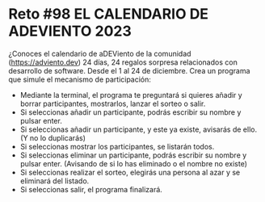 # Reto #98 EL CALENDARIO DE ADEVIENTO 2023

¿Conoces el calendario de aDEViento de la comunidad (<https://adviento.dev>) 24 días, 24 regalos sorpresa relacionados con desarrollo de software.
Desde el 1 al 24 de diciembre.
Crea un programa que simule el mecanismo de participación:

- Mediante la terminal, el programa te preguntará si quieres añadir y borrar participantes, mostrarlos, lanzar el sorteo o salir.
- Si seleccionas añadir un participante, podrás escribir su nombre y pulsar enter.
- Si seleccionas añadir un participante, y este ya existe, avisarás de ello. (Y no lo duplicarás)
- Si seleccionas mostrar los participantes, se listarán todos.
- Si seleccionas eliminar un participante, podrás escribir su nombre y pulsar enter. (Avisando de si lo has eliminado o el nombre no existe)
- Si seleccionas realizar el sorteo, elegirás una persona al azar y se eliminará del listado.
- Si seleccionas salir, el programa finalizará.

